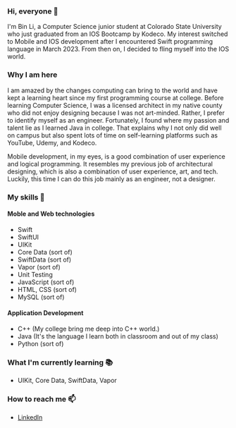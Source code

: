 ### Hi, everyone :wave:

<!--
**vieri2in/vieri2in** is a ✨ _special_ ✨ repository because its `README.md` (this file) appears on your GitHub profile.

Here are some ideas to get you started:

- 🔭 I’m currently working on ...
- 🌱 I’m currently learning ...
- 👯 I’m looking to collaborate on ...
- 🤔 I’m looking for help with ...
- 💬 Ask me about ...
- 📫 How to reach me: ...
- 😄 Pronouns: ...
- ⚡ Fun fact: ...
-->
I'm Bin Li, a Computer Science junior student at Colorado State University who just graduated from an IOS Bootcamp by Kodeco. My interest switched to Mobile and IOS development after I encountered Swift programming language in March 2023. From then on, I decided to fling myself into the IOS world. 

### Why I am here

I am amazed by the changes computing can bring to the world and have kept a learning heart since my first programming course at college. Before learning Computer Science, I was a licensed architect in my native county who did not enjoy designing because I was not art-minded. Rather, I prefer to identify myself as an engineer. Fortunately, I found where my passion and talent lie as I learned Java in college. That explains why I not only did well on campus but also spent lots of time on self-learning platforms such as YouTube, Udemy, and Kodeco.

Mobile development, in my eyes, is a good combination of user experience and logical programming. It resembles my previous job of architectural designing, which is also a combination of user experience, art, and tech. Luckily, this time I can do this job mainly as an engineer, not a designer.

### My skills 📜

#### Moble and Web technologies

- Swift
- SwiftUI
- UIKit
- Core Data (sort of)
- SwiftData (sort of)
- Vapor (sort of)
- Unit Testing
- JavaScript (sort of)
- HTML, CSS (sort of)
- MySQL (sort of)

#### Application Development

- C++ (My college bring me deep into C++ world.)
- Java (It's the language I learn both in classroom and out of my class)
- Python (sort of)

### What I'm currently learning 📚

- UIKit, Core Data, SwiftData, Vapor

###  How to reach me 📫
- [LinkedIn](https://www.linkedin.com/in/ben-ling-b2a86520b/) 

